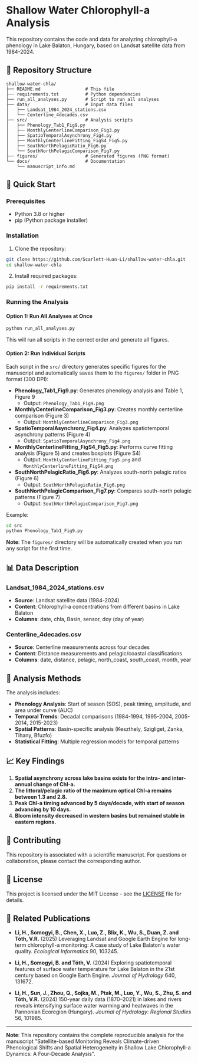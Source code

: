 # Shallow Water Chlorophyll-a Analysis

This repository contains the code and data for analyzing chlorophyll-a phenology in Lake Balaton, Hungary, based on Landsat satellite data from 1984-2024.

## 📁 Repository Structure

```
shallow-water-chla/
├── README.md                 # This file
├── requirements.txt          # Python dependencies
├── run_all_analyses.py       # Script to run all analyses
├── data/                     # Input data files
│   ├── Landsat_1984_2024_stations.csv
│   └── Centerline_4decades.csv
├── src/                      # Analysis scripts
│   ├── Phenology_Tab1_Fig9.py
│   ├── MonthlyCenterlineComparison_Fig3.py
│   ├── SpatioTemporalAsynchrony_Fig4.py
│   ├── MonthlyCenterlineFitting_FigS4_Fig5.py
│   ├── SouthNorthPelagicRatio_Fig6.py
│   └── SouthNorthPelagicComparison_Fig7.py
├── figures/                  # Generated figures (PNG format)
└── docs/                     # Documentation
    └── manuscript_info.md
```

## 🚀 Quick Start

### Prerequisites
- Python 3.8 or higher
- pip (Python package installer)

### Installation

1. Clone the repository:
```bash
git clone https://github.com/Scarlett-Huan-Li/shallow-water-chla.git
cd shallow-water-chla
```

2. Install required packages:
```bash
pip install -r requirements.txt
```

### Running the Analysis

#### Option 1: Run All Analyses at Once
```bash
python run_all_analyses.py
```
This will run all scripts in the correct order and generate all figures.

#### Option 2: Run Individual Scripts
Each script in the `src/` directory generates specific figures for the manuscript and automatically saves them to the `figures/` folder in PNG format (300 DPI):

- **Phenology_Tab1_Fig9.py**: Generates phenology analysis and Table 1, Figure 9
  - Output: `Phenology_Tab1_Fig9.png`
- **MonthlyCenterlineComparison_Fig3.py**: Creates monthly centerline comparison (Figure 3)
  - Output: `MonthlyCenterlineComparison_Fig3.png`
- **SpatioTemporalAsynchrony_Fig4.py**: Analyzes spatiotemporal asynchrony patterns (Figure 4)
  - Output: `SpatioTemporalAsynchrony_Fig4.png`
- **MonthlyCenterlineFitting_FigS4_Fig5.py**: Performs curve fitting analysis (Figure 5) and creates boxplots (Figure S4)
  - Output: `MonthlyCenterlineFitting_Fig5.png` and `MonthlyCenterlineFitting_FigS4.png`
- **SouthNorthPelagicRatio_Fig6.py**: Analyzes south-north pelagic ratios (Figure 6)
  - Output: `SouthNorthPelagicRatio_Fig6.png`
- **SouthNorthPelagicComparison_Fig7.py**: Compares south-north pelagic patterns (Figure 7)
  - Output: `SouthNorthPelagicComparison_Fig7.png`

Example:
```bash
cd src
python Phenology_Tab1_Fig9.py
```

**Note**: The `figures/` directory will be automatically created when you run any script for the first time.

## 📊 Data Description

### Landsat_1984_2024_stations.csv
- **Source**: Landsat satellite data (1984-2024)
- **Content**: Chlorophyll-a concentrations from different basins in Lake Balaton
- **Columns**: date, chla, Basin, sensor, doy (day of year)

### Centerline_4decades.csv
- **Source**: Centerline measurements across four decades
- **Content**: Distance measurements and pelagic/coastal classifications
- **Columns**: date, distance, pelagic, north_coast, south_coast, month, year

## 🔬 Analysis Methods

The analysis includes:
- **Phenology Analysis**: Start of season (SOS), peak timing, amplitude, and area under curve (AUC)
- **Temporal Trends**: Decadal comparisons (1984-1994, 1995-2004, 2005-2014, 2015-2023)
- **Spatial Patterns**: Basin-specific analysis (Keszthely, Szigliget, Zanka, Tihany, Bfuzfo)
- **Statistical Fitting**: Multiple regression models for temporal patterns

## 📈 Key Findings

1. **Spatial asynchrony across lake basins exists for the intra- and inter-annual change of Chl-a.**
2. **The littoral/pelagic ratio of the maximum optical Chl-a remains between 1.3 and 2.8.**
3. **Peak Chl-a timing advanced by 5 days/decade, with start of season advancing by 10 days.**
4. **Bloom intensity decreased in western basins but remained stable in eastern regions.**

## 🤝 Contributing

This repository is associated with a scientific manuscript. For questions or collaboration, please contact the corresponding author.

## 📄 License

This project is licensed under the MIT License - see the [LICENSE](LICENSE) file for details.

## 🔗 Related Publications

- **Li, H., Somogyi, B., Chen, X., Luo, Z., Blix, K., Wu, S., Duan, Z. and Tóth, V.R.** (2025) Leveraging Landsat and Google Earth Engine for long-term chlorophyll-a monitoring: A case study of Lake Balaton's water quality. *Ecological Informatics* 90, 103245.

- **Li, H., Somogyi, B. and Tóth, V.** (2024) Exploring spatiotemporal features of surface water temperature for Lake Balaton in the 21st century based on Google Earth Engine. *Journal of Hydrology* 640, 131672.

- **Li, H., Sun, J., Zhou, Q., Sojka, M., Ptak, M., Luo, Y., Wu, S., Zhu, S. and Tóth, V.R.** (2024) 150-year daily data (1870–2021) in lakes and rivers reveals intensifying surface water warming and heatwaves in the Pannonian Ecoregion (Hungary). *Journal of Hydrology: Regional Studies* 56, 101985.

---

**Note**: This repository contains the complete reproducible analysis for the manuscript "Satellite-based Monitoring Reveals Climate-driven Phenological Shifts and Spatial Heterogeneity in Shallow Lake Chlorophyll-a Dynamics: A Four-Decade Analysis". 